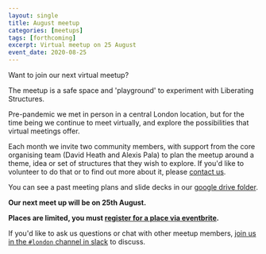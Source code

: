 ```yaml
---
layout: single
title: August meetup
categories: [meetups]
tags: [forthcoming]
excerpt: Virtual meetup on 25 August
event_date: 2020-08-25
---
```


Want to join our next virtual meetup?

The meetup is a safe space and 'playground' to experiment with Liberating Structures.

Pre-pandemic we met in person in a central London location, but for the time being we continue to meet virtually, and explore the possibilities that virtual meetings offer.

Each month we invite two community members, with support from the core organising team (David Heath and Alexis Pala) to plan the meetup around a theme, idea or set of structures that they wish to explore. If you'd like to volunteer to do that or to find out more about it, please [contact us](/about/#contact-us).

You can see a past meeting plans and slide decks in our [google drive folder](https://drive.google.com/drive/u/0/folders/17_KHIdZ4-AV-q95-osB7qXJNs3cvYCM-).

**Our next meet up will be on 25th August.**

**Places are limited, you must [register for a place via eventbrite](https://www.eventbrite.co.uk/e/liberating-structures-uk-virtual-meetup-tickets-117737202141).**

If you'd like to ask us questions or chat with other meetup members, [join us in the `#london` channel in slack](/slack) to discuss.
